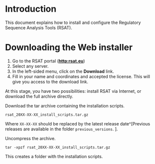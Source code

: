 # Introduction

This document explains how to install and configure the Regulatory Sequence Analysis Tools (RSAT). 

# Downloading the Web installer

1. Go to the RSAT portal (**<http:rsat.eu>**)
2. Select any server. 
3. In the left-sided menu,  click on the **Download** link. 
4. Fill in your name and coordinates and accepted the license. This will give you  access to the download link. 

At this stage, you have two possibilities: install RSAT via Internet, or download the full archive directly. 

Download the tar archive containing the installation scripts. 

`rsat_20XX-XX-XX_install_scripts.tar.gz`

Where `XX-XX-XX` should be replaced by the latest release date^[Previous releases are available in the folder `previous_versions`. ]. 

Uncompress the archive. 

```
tar -xpzf rsat_20XX-XX-XX_install_scripts.tar.gz
```

This creates a folder with the installation scripts. 


